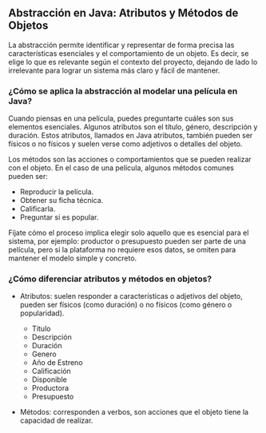 <h2 align="left"> Abstracción en Java: Atributos y Métodos de Objetos </h2>

<p align="left"> La abstracción permite identificar y representar de forma precisa las características esenciales y el comportamiento de un objeto. Es decir, se elige lo que es relevante según el contexto del proyecto, dejando de lado lo irrelevante para lograr un sistema más claro y fácil de mantener. </p>


<h3> ¿Cómo se aplica la abstracción al modelar una película en Java? </h3>

<p align="left"> Cuando piensas en una película, puedes preguntarte cuáles son sus elementos esenciales. Algunos atributos son el título, género, descripción y duración. Estos atributos, llamados en Java atributos, también pueden ser físicos o no físicos y suelen verse como adjetivos o detalles del objeto. 

Los métodos son las acciones o comportamientos que se pueden realizar con el objeto. En el caso de una película, algunos métodos comunes pueden ser:

* Reproducir la película.
* Obtener su ficha técnica.
* Calificarla.
* Preguntar si es popular.

Fíjate cómo el proceso implica elegir solo aquello que es esencial para el sistema, por ejemplo: productor o presupuesto pueden ser parte de una película, pero si la plataforma no requiere esos datos, se omiten para mantener el modelo simple y concreto.

</p>

<h3> ¿Cómo diferenciar atributos y métodos en objetos? </h3>

<p align="left"> 

* Atributos: suelen responder a características o adjetivos del objeto, pueden ser físicos (como duración) o no físicos (como género o popularidad).
    
    * Titulo
    * Descripción
    * Duración
    * Genero
    * Año de Estreno
    * Calificación
    * Disponible
    * Productora
    * Presupuesto

* Métodos: corresponden a verbos, son acciones que el objeto tiene la capacidad de realizar.

</p>
